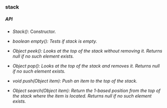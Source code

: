 <h3>stack</h3>

<h5>API</h5>

- <i>Stack()</i>: Constructor.

- <i>boolean empty()<i>: Tests if stack is empty.
  
- <i>Object peek()<i>: Looks at the top of the stack without removing it. Returns null if no such element exists.
  
- <i>Object pop()<i>: Looks at the top of the stack and removes it. Returns null if no such element exists.
  
- <i>void push(Object item)</i>: Push an item to the top of the stack.

- <i>Object search(Object item)</i>: Return the 1-based position from the top of the stack where the item is located. Returns null if no such element exists.

